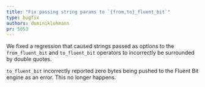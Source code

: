 ```yaml
---
title: "Fix passing string params to `{from,to}_fluent_bit`"
type: bugfix
authors: dominiklohmann
pr: 5053
---
```


We fixed a regression that caused strings passed as options to the
`from_fluent_bit` and `to_fluent_bit` operators to incorrectly be surrounded by
double quotes.

`to_fluent_bit` incorrectly reported zero bytes being pushed to the Fluent Bit
engine as an error. This no longer happens.
